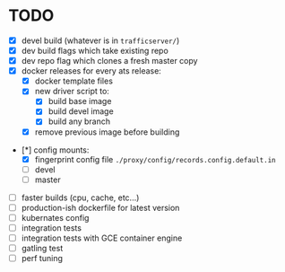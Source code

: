 # TODO

- [x] devel build (whatever is in `trafficserver/`)
- [x] dev build flags which take existing repo
- [x] dev repo flag which clones a fresh master copy
- [x] docker releases for every ats release:
  - [x] docker template files
  - [x] new driver script to:
    - [x] build base image
    - [x] build devel image
    - [x] build any branch
  - [x] remove previous image before building
- [*] config mounts:
  - [x] fingerprint config file `./proxy/config/records.config.default.in`
  - [ ] devel
  - [ ] master
- [ ] faster builds (cpu, cache, etc...)
- [ ] production-ish dockerfile for latest version
- [ ] kubernates config
- [ ] integration tests
- [ ] integration tests with GCE container engine
- [ ] gatling test
- [ ] perf tuning
